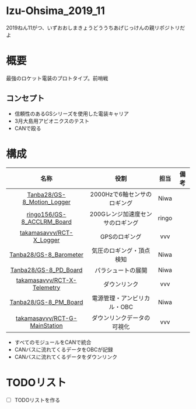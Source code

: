 # Izu-Ohsima_2019_11
2019ねん11がつ、いずおおしまきょうどううちあげじっけんの親リポジトリだよ

# 概要
最強のロケット電装のプロトタイプ。前哨戦

## コンセプト
* 信頼性のあるGSシリーズを使用した電装キャリア
* 3月大島用アビオニクスのテスト
* CANで殴る

# 構成
| 名称 | 役割 | 担当 | 備考 |
|:----:|:----:|:----:|:----:|
|[Tanba28/GS-8_Motion_Logger](https://github.com/Tanba28/GS-8_Motion_Logger)|2000Hzで6軸センサのロギング|Niwa||
|[ringo156/GS-8_ACCLRM_Board](https://github.com/ringo156/GS-8_ACCLRM_Board)|200Gレンジ加速度センサのロギング|ringo||
|[takamasavvv/RCT-X_Logger](https://github.com/takamasavvv/RCT-X-Logger)|GPSのロギング|vvv||
|[Tanba28/GS-8_Barometer](https://github.com/Tanba28/GS-8_Barometer)|気圧のロギング・頂点検知|Niwa||
|[Tanba28/GS-8_PD_Board](https://github.com/Tanba28/GS-8_PD_Board)|パラシュートの展開|Niwa||
|[takamasavvv/RCT-X-Telemetry](https://github.com/takamasavvv/RCT-X-Telemetry)|ダウンリンク|vvv||
|[Tanba28/GS-8_PM_Board](https://github.com/Tanba28/GS-8_PM_Board)|電源管理・アンビリカル・OBC|Niwa||
|[takamasavvv/RCT-G-MainStation](https://github.com/takamasavvv/RCT-G-MainStation)|ダウンリンクデータの可視化|vvv||

 * すべてのモジュールをCANで統合
 * CANバスに流れてくるデータをOBCが記録
 * CANバスに流れてくるデータをダウンリンク
  
# TODOリスト
- [ ] TODOリストを作る
